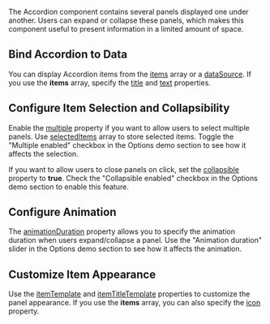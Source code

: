 The Accordion component contains several panels displayed one under another. Users can expand or collapse these panels, which makes this component useful to present information in a limited amount of space.

## Bind Accordion to Data

You can display Accordion items from the [items](/Documentation/ApiReference/UI_Components/dxAccordion/Configuration/items/) array or a [dataSource](/Documentation/ApiReference/UI_Components/dxAccordion/Configuration/#dataSource). If you use the **items** array, specify the [title](/Documentation/ApiReference/UI_Components/dxAccordion/Configuration/items/#title) and [text](/Documentation/ApiReference/UI_Components/dxAccordion/Configuration/items/#text) properties.

## Configure Item Selection and Collapsibility

Enable the [multiple](/Documentation/ApiReference/UI_Components/dxAccordion/Configuration/#multiple) property if you want to allow users to select multiple panels. Use [selectedItems](/Documentation/ApiReference/UI_Components/dxAccordion/Configuration/#selectedItems) array to store selected items. Toggle the "Multiple enabled" checkbox in the Options demo section to see how it affects the selection.

If you want to allow users to close panels on click, set the [collapsible](/Documentation/ApiReference/UI_Components/dxAccordion/Configuration/#collapsible) property to **true**. Check the "Collapsible enabled" checkbox in the Options demo section to enable this feature.

## Configure Animation

The [animationDuration](/Documentation/ApiReference/UI_Components/dxAccordion/Configuration/#animationDuration) property allows you to specify the animation duration when users expand/collapse a panel. Use the "Animation duration" slider in the Options demo section to see how it affects the animation.

## Customize Item Appearance

Use the [itemTemplate](/Documentation/ApiReference/UI_Components/dxAccordion/Configuration/#itemTemplate) and [itemTitleTemplate](/Documentation/ApiReference/UI_Components/dxAccordion/Configuration/#itemTitleTemplate) properties to customize the panel appearance. If you use the **items** array, you can also specify the [icon](/Documentation/ApiReference/UI_Components/dxAccordion/Configuration/items/#icon) property.